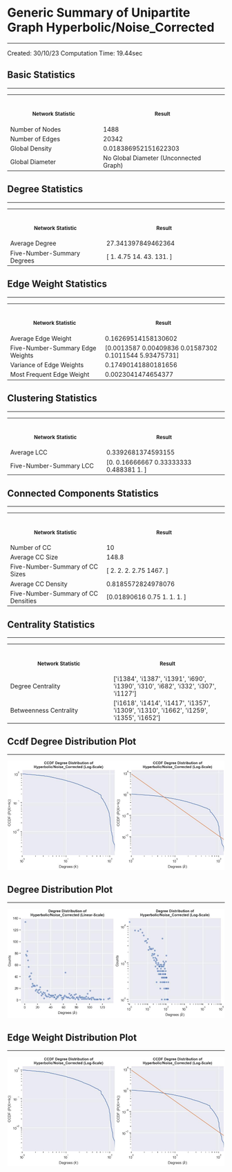 # Generic Summary of Unipartite Graph **Hyperbolic/Noise_Corrected**
---
Created: 30/10/23
Computation Time: 19.44sec

## Basic Statistics
---
<table>
<tr><th align="center"><img width="441" height="1"><p><small>Network Statistic</small></p></th><th align="center"><img width="441" height="1"><p><small>Result</small></p></th></tr>
<tr><td>Number of Nodes</td><td>1488</td></tr>
<tr><td>Number of Edges</td><td>20342</td></tr>
<tr><td>Global Density</td><td>0.018386952151622303</td></tr>
<tr><td>Global Diameter</td><td>No Global Diameter (Unconnected Graph)</td></tr>
</table>

## Degree Statistics
---
<table>
<tr><th align="center"><img width="441" height="1"><p><small>Network Statistic</small></p></th><th align="center"><img width="441" height="1"><p><small>Result</small></p></th></tr>
<tr><td>Average Degree</td><td>27.341397849462364</td></tr>
<tr><td>Five-Number-Summary Degrees</td><td>[  1.     4.75  14.    43.   131.  ]</td></tr>
</table>

## Edge Weight Statistics
---
<table>
<tr><th align="center"><img width="441" height="1"><p><small>Network Statistic</small></p></th><th align="center"><img width="441" height="1"><p><small>Result</small></p></th></tr>
<tr><td>Average Edge Weight</td><td>0.16269514158130602</td></tr>
<tr><td>Five-Number-Summary Edge Weights</td><td>[0.0013587  0.00409836 0.01587302 0.1011544  5.93475731]</td></tr>
<tr><td>Variance of Edge Weights</td><td>0.17490141880181656</td></tr>
<tr><td>Most Frequent Edge Weight</td><td>0.0023041474654377</td></tr>
</table>

## Clustering Statistics
---
<table>
<tr><th align="center"><img width="441" height="1"><p><small>Network Statistic</small></p></th><th align="center"><img width="441" height="1"><p><small>Result</small></p></th></tr>
<tr><td>Average LCC</td><td>0.3392681374593155</td></tr>
<tr><td>Five-Number-Summary LCC</td><td>[0.         0.16666667 0.33333333 0.488381   1.        ]</td></tr>
</table>

## Connected Components Statistics
---
<table>
<tr><th align="center"><img width="441" height="1"><p><small>Network Statistic</small></p></th><th align="center"><img width="441" height="1"><p><small>Result</small></p></th></tr>
<tr><td>Number of CC</td><td>10</td></tr>
<tr><td>Average CC Size</td><td>148.8</td></tr>
<tr><td>Five-Number-Summary of CC Sizes</td><td>[   2.      2.      2.      2.75 1467.  ]</td></tr>
<tr><td>Average CC Density</td><td>0.8185572824978076</td></tr>
<tr><td>Five-Number-Summary of CC Densities</td><td>[0.01890616 0.75       1.         1.         1.        ]</td></tr>
</table>

## Centrality Statistics
---
<table>
<tr><th align="center"><img width="441" height="1"><p><small>Network Statistic</small></p></th><th align="center"><img width="441" height="1"><p><small>Result</small></p></th></tr>
<tr><td>Degree Centrality</td><td>['i1384', 'i1387', 'i1391', 'i690', 'i1390', 'i310', 'i682', 'i332', 'i307', 'i1127']</td></tr>
<tr><td>Betweenness Centrality</td><td>['i1618', 'i1414', 'i1417', 'i1357', 'i1309', 'i1310', 'i1662', 'i1259', 'i1355', 'i1652']</td></tr>
</table>

## Ccdf Degree Distribution Plot
---
![image](data/graph_summaries/backboned_projections/hyperbolic/noise_corrected/assets/ccdf_degree_distribution.jpg)

## Degree Distribution Plot
---
![image](data/graph_summaries/backboned_projections/hyperbolic/noise_corrected/assets/degree_distribution.jpg)

## Edge Weight Distribution Plot
---
![image](data/graph_summaries/backboned_projections/hyperbolic/noise_corrected/assets/edge_weight_distribution.jpg)

